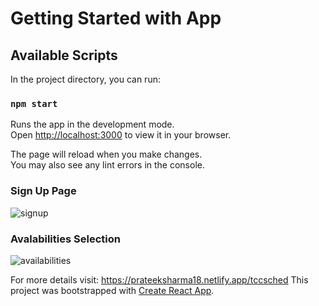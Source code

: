# Getting Started with App

## Available Scripts

In the project directory, you can run:

### `npm start`

Runs the app in the development mode.\
Open [http://localhost:3000](http://localhost:3000) to view it in your browser.

The page will reload when you make changes.\
You may also see any lint errors in the console.

### Sign Up Page
![signup](https://github.com/prateeksharma1809/schedularForTuck/assets/109249875/fedc5550-7a4f-4fae-935a-7ebb54372535)

### Avalabilities Selection
![availabilities](https://github.com/prateeksharma1809/schedularForTuck/assets/109249875/ef0aa57d-a33e-4ba1-9a40-d2cd7b91aa54)

For more details visit: https://prateeksharma18.netlify.app/tccsched
This project was bootstrapped with [Create React App](https://github.com/facebook/create-react-app).
